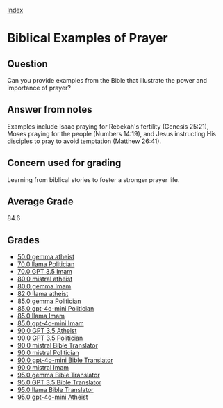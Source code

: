 
[Index](../index.md)
# Biblical Examples of Prayer
## Question
Can you provide examples from the Bible that illustrate the power and importance of prayer?

## Answer from notes
Examples include Isaac praying for Rebekah's fertility (Genesis 25:21), Moses praying for the people (Numbers 14:19), and Jesus instructing His disciples to pray to avoid temptation (Matthew 26:41).

## Concern used for grading
Learning from biblical stories to foster a stronger prayer life.

## Average Grade
84.6

## Grades
 * [50.0 gemma atheist](../answers/gemma_atheist/Biblical_Examples_of_Prayer.md)
 * [70.0 llama Politician](../answers/llama_Politician/Biblical_Examples_of_Prayer.md)
 * [70.0 GPT 3.5 Imam](../answers/GPT_3.5_Imam/Biblical_Examples_of_Prayer.md)
 * [80.0 mistral atheist](../answers/mistral_atheist/Biblical_Examples_of_Prayer.md)
 * [80.0 gemma Imam](../answers/gemma_Imam/Biblical_Examples_of_Prayer.md)
 * [82.0 llama atheist](../answers/llama_atheist/Biblical_Examples_of_Prayer.md)
 * [85.0 gemma Politician](../answers/gemma_Politician/Biblical_Examples_of_Prayer.md)
 * [85.0 gpt-4o-mini Politician](../answers/gpt-4o-mini_Politician/Biblical_Examples_of_Prayer.md)
 * [85.0 llama Imam](../answers/llama_Imam/Biblical_Examples_of_Prayer.md)
 * [85.0 gpt-4o-mini Imam](../answers/gpt-4o-mini_Imam/Biblical_Examples_of_Prayer.md)
 * [90.0 GPT 3.5 Atheist](../answers/GPT_3.5_Atheist/Biblical_Examples_of_Prayer.md)
 * [90.0 GPT 3.5 Politician](../answers/GPT_3.5_Politician/Biblical_Examples_of_Prayer.md)
 * [90.0 mistral Bible Translator](../answers/mistral_Bible_Translator/Biblical_Examples_of_Prayer.md)
 * [90.0 mistral Politician](../answers/mistral_Politician/Biblical_Examples_of_Prayer.md)
 * [90.0 gpt-4o-mini Bible Translator](../answers/gpt-4o-mini_Bible_Translator/Biblical_Examples_of_Prayer.md)
 * [90.0 mistral Imam](../answers/mistral_Imam/Biblical_Examples_of_Prayer.md)
 * [95.0 gemma Bible Translator](../answers/gemma_Bible_Translator/Biblical_Examples_of_Prayer.md)
 * [95.0 GPT 3.5 Bible Translator](../answers/GPT_3.5_Bible_Translator/Biblical_Examples_of_Prayer.md)
 * [95.0 llama Bible Translator](../answers/llama_Bible_Translator/Biblical_Examples_of_Prayer.md)
 * [95.0 gpt-4o-mini Atheist](../answers/gpt-4o-mini_Atheist/Biblical_Examples_of_Prayer.md)
